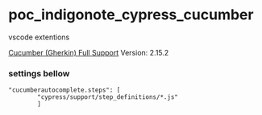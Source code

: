 # poc_indigonote_cypress_cucumber

vscode extentions

[Cucumber (Gherkin) Full Support](https://marketplace.visualstudio.com/items?itemName=alexkrechik.cucumberautocomplete)
Version: 2.15.2

### settings bellow
```
"cucumberautocomplete.steps": [
        "cypress/support/step_definitions/*.js"
        ]
```
